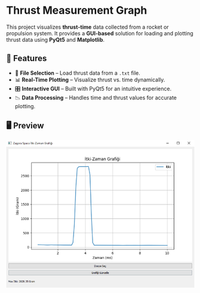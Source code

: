 # Thrust Measurement Graph

This project visualizes **thrust-time** data collected from a rocket or propulsion system. It provides a **GUI-based** solution for loading and plotting thrust data using **PyQt5** and **Matplotlib**.

## 🚀 Features
- 📂 **File Selection** – Load thrust data from a `.txt` file.
- 📊 **Real-Time Plotting** – Visualize thrust vs. time dynamically.
- 🎛 **Interactive GUI** – Built with PyQt5 for an intuitive experience.
- 📉 **Data Processing** – Handles time and thrust values for accurate plotting.

## 🖥️ Preview
![Plot Preview](screenshot.png)  
